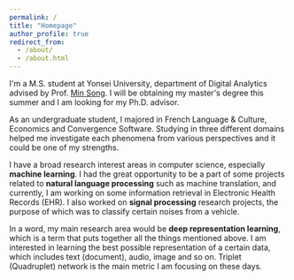 ```yaml
---
permalink: /
title: "Homepage"
author_profile: true
redirect_from: 
  - /about/
  - /about.html
---
```


I'm a M.S. student at Yonsei University, department of Digital Analytics advised by Prof. [Min Song](http://informatics.yonsei.ac.kr/tsmm/minsong.html). I will be obtaining my master's degree this summer and I am looking for my Ph.D. advisor.

As an undergraduate student, I majored in French Language & Culture, Economics and Convergence Software. Studying in three different domains helped me investigate each phenomena from various perspectives and it could be one of my strengths.

I have a broad research interest areas in computer science, especially **machine learning**. I had the great opportunity to be a part of some projects related to **natural language processing** such as machine translation, and currently, I am working on some information retrieval in Electronic Health Records (EHR). I also worked on **signal processing** research projects, the purpose of which was to classify certain noises from a vehicle.

In a word, my main research area would be **deep representation learning**, which is a term that puts together all the things mentioned above. I am interested in learning the best possible representation of a certain data, which includes text (document), audio, image and so on. Triplet (Quadruplet) network is the main metric I am focusing on these days.

